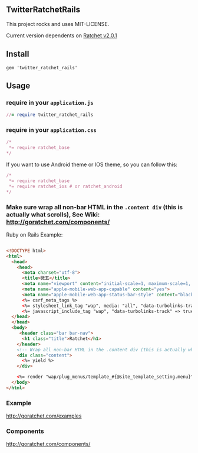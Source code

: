 ## TwitterRatchetRails

This project rocks and uses MIT-LICENSE.

Current version dependents on [Ratchet v2.0.1](http://goratchet.com)

## Install

`gem 'twitter_ratchet_rails'`

## Usage

### require in your `application.js`

  ```ruby
  //= require twitter_ratchet_rails
  ```

### require in your `application.css`

  ```ruby
  /*
   *= require ratchet_base
  */
  ```

  If you want to use Android theme or IOS theme, so you can follow this:

  ```ruby
  /*
   *= require ratchet_base
   *= require ratchet_ios # or ratchet_android
  */
  ```

### Make sure wrap all non-bar HTML in the `.content div` (this is actually what scrolls), See Wiki: http://goratchet.com/components/
  Ruby on Rails Example:

  ```html

  <!DOCTYPE html>
  <html>
    <head>
      <head>
        <meta charset="utf-8">
        <title>微五</title>
        <meta name="viewport" content="initial-scale=1, maximum-scale=1, user-scalable=no">
        <meta name="apple-mobile-web-app-capable" content="yes">
        <meta name="apple-mobile-web-app-status-bar-style" content="black">
        <%= csrf_meta_tags %>
        <%= stylesheet_link_tag "wap", media: "all", "data-turbolinks-track" => true %>
        <%= javascript_include_tag "wap", "data-turbolinks-track" => true %>
    </head>
    </head>
    <body>
       <header class="bar bar-nav">
        <h1 class="title">Ratchet</h1>
      </header>
      <!-- Wrap all non-bar HTML in the .content div (this is actually what scrolls) -->
      <div class="content">
        <%= yield %>
      </div>

      <%= render "wap/plug_menus/template_#{@site_template_setting.menu}"%>
    </body>
  </html>

  ```

### Example

http://goratchet.com/examples

### Components

http://goratchet.com/components/

